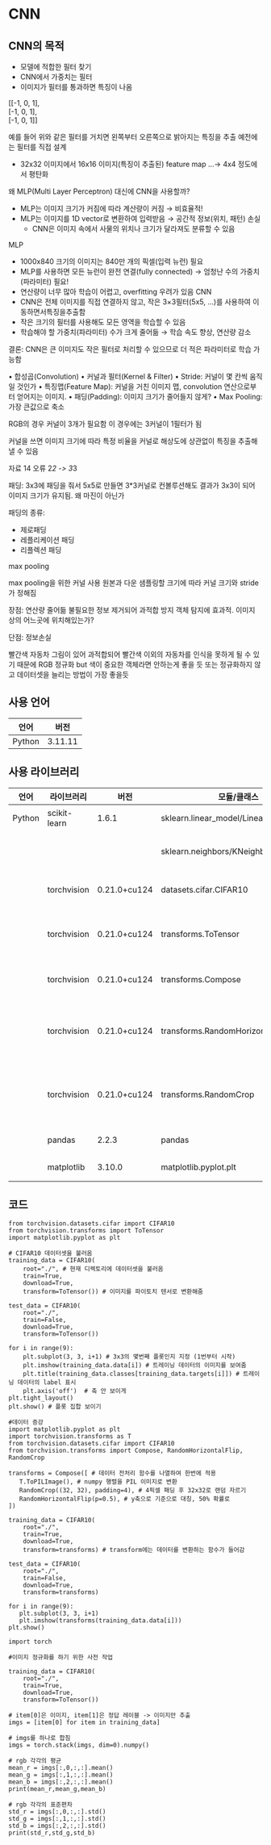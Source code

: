 # CNN
## CNN의 목적
- 모델에 적합한 필터 찾기   
- CNN에서 가중치는 필터
- 이미지가 필터를 통과하면 특징이 나옴

[[-1, 0, 1],   
[-1, 0, 1],   
[-1, 0, 1]]    
    
예를 들어 위와 같은 필터를 거치면 왼쪽부터 오른쪽으로 밝아지는 특징을 추출
예전에는 필터를 직접 설계

- 32x32 이미지에서 16x16 이미지(특징이 추출된) feature map ...-> 4x4 정도에서 평탄화

왜 MLP(Multi Layer Perceptron) 대신에 CNN을 사용할까?
- MLP는 이미지 크기가 커짐에 따라 계산량이 커짐 → 비효율적!
- MLP는 이미지를 1D vector로 변환하여 입력받음 → 공간적 정보(위치, 패턴) 손실
  - CNN은 이미지 속에서 사물의 위치나 크기가 달라져도 분류할 수 있음
 
MLP
- 1000x840 크기의 이미지는 840만 개의 픽셀(입력 뉴런) 필요
- MLP를 사용하면 모든 뉴런이 완전 연결(fully connected) → 엄청난 수의 가중치(파라미터) 필요!
- 연산량이 너무 많아 학습이 어렵고, overfitting 우려가 있음
CNN
- CNN은 전체 이미지를 직접 연결하지 않고, 작은 3×3필터(5x5, …)를 사용하여 이동하면서특징을추출함
- 작은 크기의 필터를 사용해도 모든 영역을 학습할 수 있음
- 학습해야 할 가중치(파라미터) 수가 크게 줄어듦 → 학습 속도 향상, 연산량 감소

결론: CNN은 큰 이미지도 작은 필터로 처리할 수 있으므로 더 적은 파라미터로 학습 가능함

• 합성곱(Convolution)
• 커널과 필터(Kernel & Filter)
• Stride: 커널이 몇 칸씩 움직일 것인가
• 특징맵(Feature Map): 커널을 거친 이미지 맵, convolution 연산으로부터 얻어지는 이미지.
• 패딩(Padding): 이미지 크기가 줄어들지 않게?
• Max Pooling: 가장 큰값으로 축소

RGB의 경우 커널이 3개가 필요함 이 경우에는 3커널이 1필터가 됨

커널을 쓰면 이미지 크기에 따라 특정 비율을 커널로 해상도에 상관없이 특징을 추출해낼 수 있음

자료 14 오류 2*2 -> 3*3 

패딩: 3x3에 패딩을 줘서 5x5로 만들면 3*3커널로 컨볼루션해도 결과가 3x3이 되어 이미지 크기가 유지됨.
왜 마진이 아닌가

패딩의 종류:
- 제로패딩
- 레플리케이션 패딩
- 리플렉션 패딩

max pooling

max pooling을 위한 커널 사용 원본과 다운 샘플링할 크기에 따라
커널 크기와 stride가 정해짐

장점: 연산량 줄어듦
불필요한 정보 제거되어 과적합 방지
객체 탐지에 효과적. 이미지 상의 어느곳에 위치해있는가?

단점: 정보손실

빨간색 자동차 그림이 있어
과적합되어 빨간색 이외의 자동차를 인식을 못하게 될 수 있기 때문에 RGB 정규화
but 색이 중요한 객체라면 안하는게 좋을 듯 또는 정규화하지 않고 데이터셋을 늘리는 방법이 가장 좋을듯



## 사용 언어
|언어|버전|
|---|---|
|Python|3.11.11|

## 사용 라이브러리
|언어|라이브러리|버전|모듈/클래스|용도|
|---|---|---|---|---|
|Python|scikit-learn|1.6.1|sklearn.linear_model/LinearRegression|선형 회귀 모델 사용|
||||sklearn.neighbors/KNeighborsRegressor|k-최근접 이웃 회귀 모델 사용|
||torchvision|0.21.0+cu124|datasets.cifar.CIFAR10|CIFAR10 데이터셋 사용|
||torchvision|0.21.0+cu124|transforms.ToTensor|이미지를 파이토치 텐서로 변환|
||torchvision|0.21.0+cu124|transforms.Compose|이미지 데이터 전처리 함수|
||torchvision|0.21.0+cu124|transforms.RandomHorizontalFlip|데이터셋 증강을 위해 좌우대칭할 때 사용|
||torchvision|0.21.0+cu124|transforms.RandomCrop|객체 위치 조정을 위해 이미지를 랜덤으로 자름|
||pandas|2.2.3|pandas|데이터 불러오기|
||matplotlib|3.10.0|matplotlib.pyplot.plt|데이터 시각화|

## 코드
```
from torchvision.datasets.cifar import CIFAR10
from torchvision.transforms import ToTensor
import matplotlib.pyplot as plt

# CIFAR10 데이터셋을 불러옴
training_data = CIFAR10(
    root="./", # 현재 디렉토리에 데이터셋을 불러옴
    train=True,
    download=True,
    transform=ToTensor()) # 이미지를 파이토치 텐서로 변환해줌

test_data = CIFAR10(
    root="./",
    train=False,
    download=True,
    transform=ToTensor())

for i in range(9):
    plt.subplot(3, 3, i+1) # 3x3의 몇번째 플롯인지 지정 (1번부터 시작)
    plt.imshow(training_data.data[i]) # 트레이닝 데이터의 이미지를 보여줌
    plt.title(training_data.classes[training_data.targets[i]]) # 트레이닝 데이터의 label 표시
    plt.axis('off')  # 축 안 보이게
plt.tight_layout()
plt.show() # 플롯 집합 보이기
```

```
#데이터 증강
import matplotlib.pyplot as plt
import torchvision.transforms as T
from torchvision.datasets.cifar import CIFAR10
from torchvision.transforms import Compose, RandomHorizontalFlip, RandomCrop

transforms = Compose([ # 데이터 전처리 함수를 나열하여 한번에 적용
   T.ToPILImage(), # numpy 행렬을 PIL 이미지로 변환
   RandomCrop((32, 32), padding=4), # 4픽셀 패딩 후 32x32로 랜덤 자르기
   RandomHorizontalFlip(p=0.5), # y축으로 기준으로 대칭, 50% 확률로
])

training_data = CIFAR10(
    root="./",
    train=True,
    download=True,
    transform=transforms) # transform에는 데이터를 변환하는 함수가 들어감

test_data = CIFAR10(
    root="./",
    train=False,
    download=True,
    transform=transforms)

for i in range(9):
   plt.subplot(3, 3, i+1)
   plt.imshow(transforms(training_data.data[i]))
plt.show()
```

```
import torch

#이미지 정규화를 하기 위한 사전 작업

training_data = CIFAR10(
    root="./",
    train=True,
    download=True,
    transform=ToTensor())

# item[0]은 이미지, item[1]은 정답 레이블 -> 이미지만 추출
imgs = [item[0] for item in training_data]

# imgs를 하나로 합침
imgs = torch.stack(imgs, dim=0).numpy()

# rgb 각각의 평균
mean_r = imgs[:,0,:,:].mean()
mean_g = imgs[:,1,:,:].mean()
mean_b = imgs[:,2,:,:].mean()
print(mean_r,mean_g,mean_b)

# rgb 각각의 표준편차
std_r = imgs[:,0,:,:].std()
std_g = imgs[:,1,:,:].std()
std_b = imgs[:,2,:,:].std()
print(std_r,std_g,std_b)
```
